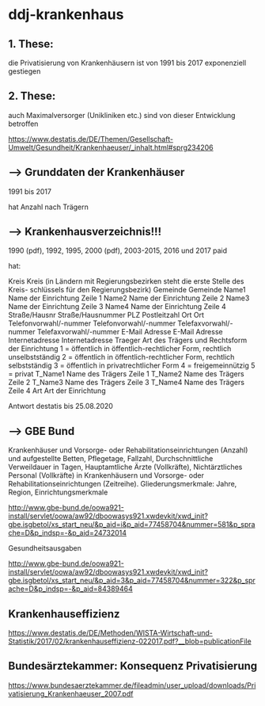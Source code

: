 # ddj-krankenhaus

## 1. These:

die Privatisierung von Krankenhäusern ist von 1991 bis 2017 exponenziell gestiegen 

## 2. These:

auch Maximalversorger (Unikliniken etc.) sind von dieser Entwicklung betroffen



https://www.destatis.de/DE/Themen/Gesellschaft-Umwelt/Gesundheit/Krankenhaeuser/_inhalt.html#sprg234206

## --> Grunddaten der Krankenhäuser

1991 bis 2017

hat Anzahl nach Trägern

## --> Krankenhausverzeichnis!!! 

1990 (pdf), 1992, 1995, 2000 (pdf), 2003-2015, 2016 und 2017 paid 

hat: 

Kreis	Kreis (in Ländern mit Regierungsbezirken steht die erste Stelle des Kreis-
	schlüssels für den Regierungsbezirk)
Gemeinde	Gemeinde
Name1	Name der Einrichtung Zeile 1
Name2	Name der Einrichtung Zeile 2
Name3	Name der Einrichtung Zeile 3
Name4	Name der Einrichtung Zeile 4
Straße/Hausnr	Straße/Hausnummer
PLZ	Postleitzahl
Ort	Ort
Telefonvorwahl/-nummer	Telefonvorwahl/-nummer
Telefaxvorwahl/-nummer	Telefaxvorwahl/-nummer
E-Mail Adresse	E-Mail Adresse
Internetadresse	Internetadresse
Traeger	Art des Trägers und Rechtsform der Einrichtung
	1 = öffentlich in öffentlich-rechtlicher Form, rechtlich unselbstständig
	2 = öffentlich in öffentlich-rechtlicher Form, rechtlich selbstständig
	3 = öffentlich in privatrechtlicher Form
	4 = freigemeinnützig
	5 = privat
T_Name1	Name des Trägers Zeile 1
T_Name2	Name des Trägers Zeile 2
T_Name3	Name des Trägers Zeile 3
T_Name4	Name des Trägers Zeile 4
Art	Art der Einrichtung

Antwort destatis bis 25.08.2020

## --> GBE Bund

Krankenhäuser und Vorsorge- oder Rehabilitationseinrichtungen (Anzahl) und aufgestellte Betten, Pflegetage, Fallzahl, Durchschnittliche Verweildauer in Tagen, Hauptamtliche Ärzte (Vollkräfte), Nichtärztliches Personal (Vollkräfte) in Krankenhäusern und Vorsorge- oder Rehabilitationseinrichtungen (Zeitreihe). Gliederungsmerkmale: Jahre, Region, Einrichtungsmerkmale

http://www.gbe-bund.de/oowa921-install/servlet/oowa/aw92/dboowasys921.xwdevkit/xwd_init?gbe.isgbetol/xs_start_neu/&p_aid=i&p_aid=77458704&nummer=581&p_sprache=D&p_indsp=-&p_aid=24732014

Gesundheitsausgaben

http://www.gbe-bund.de/oowa921-install/servlet/oowa/aw92/dboowasys921.xwdevkit/xwd_init?gbe.isgbetol/xs_start_neu/&p_aid=3&p_aid=77458704&nummer=322&p_sprache=D&p_indsp=-&p_aid=84389464

## Krankenhauseffizienz

https://www.destatis.de/DE/Methoden/WISTA-Wirtschaft-und-Statistik/2017/02/krankenhauseffizienz-022017.pdf?__blob=publicationFile

## Bundesärztekammer: Konsequenz Privatisierung

https://www.bundesaerztekammer.de/fileadmin/user_upload/downloads/Privatisierung_Krankenhaeuser_2007.pdf
